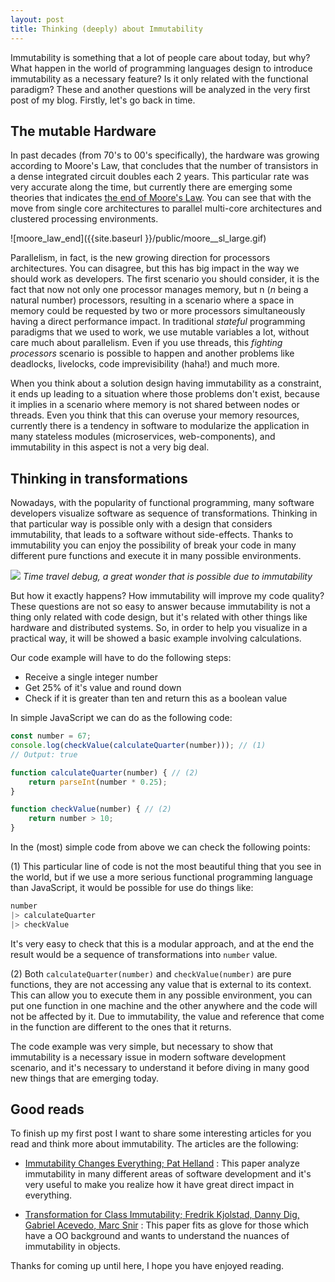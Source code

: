 ```yaml
---
layout: post
title: Thinking (deeply) about Immutability
---
```

Immutability is something that a lot of people care about today, but why? What happen in the world of programming languages design to introduce immutability as a necessary feature? Is it  only related with the functional paradigm? These and another questions will be analyzed in the very first post of my blog. Firstly, let's go back in time.

## The mutable Hardware

In past decades (from 70's to 00's specifically), the hardware was growing according to Moore's Law, that concludes that the number of transistors in a dense integrated circuit doubles each 2 years. This particular rate was very accurate along the time, but currently there are emerging some theories that indicates [the end of Moore's Law](https://rodneybrooks.com/the-end-of-moores-law/). You can see that with the move from single core architectures to parallel multi-core architectures and clustered processing environments.

![moore_law_end]({{site.baseurl }}/public/moore__sl_large.gif)

Parallelism, in fact, is the new growing direction for processors architectures. You can disagree, but this has big impact in the way we should work as developers. The first scenario you should consider, it is the fact that now not only one processor manages memory, but n (_n_ being a natural number) processors, resulting in a scenario where a space in memory could be requested by two or more processors simultaneously having a direct performance impact. In traditional _stateful_ programming paradigms that we used to work, we use mutable variables a lot, without care much about parallelism. Even if you use threads, this _fighting processors_ scenario is possible to happen and another problems like deadlocks, livelocks, code imprevisibility (haha!) and much more.

When you think about a solution design having immutability as a constraint, it ends up leading to a situation where those problems don't exist, because it implies in a scenario where memory is not shared between nodes or threads. Even you think that this can overuse your memory resources, currently there is a tendency in software to modularize the application in many stateless modules (microservices, web-components), and immutability in this aspect is not a very big deal.

## Thinking in transformations

Nowadays, with the popularity of functional programming, many software developers visualize software as sequence of transformations. Thinking in that particular way is possible only with a design that considers immutability, that leads to a software without side-effects. Thanks to immutability you can enjoy the possibility of break your code in many different pure functions and execute it in many possible environments.

![](https://camo.githubusercontent.com/c2c0ba1ad82d003b5386404ae09c00763d73510c/687474703a2f2f692e696d6775722e636f6d2f72764352394f512e706e67)
*Time travel debug, a great wonder that is possible due to immutability*

But how it exactly happens? How immutability will improve my code quality? These questions are not so easy to answer because immutability is not a thing only related with code design, but it's related with other things like hardware and distributed systems. So, in order to help you visualize in a practical way, it will be showed a basic example involving calculations.

Our code example will have to do the following steps:

* Receive a single integer number
* Get 25% of it's value and round down
* Check if it is greater than ten and return this as a boolean value

In simple JavaScript we can do as the following code:

```javascript
const number = 67;
console.log(checkValue(calculateQuarter(number))); // (1)
// Output: true

function calculateQuarter(number) { // (2)
    return parseInt(number * 0.25);
}

function checkValue(number) { // (2)
    return number > 10;
}
```

In the (most) simple code from above we can check the following points:

(1) This particular line of code is not the most beautiful thing that you see in the world, but if we use a more serious functional programming language than JavaScript, it would be possible for use do things like:

```haskell
number
|> calculateQuarter
|> checkValue
```

It's very easy to check that this is a modular approach, and at the end the result would be a sequence of transformations into `number` value.

(2) Both `calculateQuarter(number)` and `checkValue(number)` are pure functions, they are not accessing any value that is external to its context. This can allow you to execute them in any possible environment, you can put one function in one machine and the other anywhere and the code will not be affected by it. Due to immutability, the value and reference that come in the function are different to the ones that it returns.

The code example was very simple, but necessary to show that immutability is a necessary issue in modern software development scenario, and it's necessary to understand it before diving in many good new things that are emerging today.

## Good reads

To finish up my first post I want to share some interesting articles for you read and think more about immutability. The articles are the following:

*  [Immutability Changes Everything; Pat Helland](http://cidrdb.org/cidr2015/Papers/CIDR15_Paper16.pdf) : This paper analyze immutability in many different areas of software development and it's very useful to make you realize how it have great direct impact in everything.

*  [Transformation for Class Immutability; Fredrik Kjolstad, Danny Dig, Gabriel Acevedo, Marc Snir](http://people.csail.mit.edu/fred/immutator.pdf) : This paper fits as glove for those which have a OO background and wants to understand the nuances of immutability in objects.

Thanks for coming up until here, I hope you have enjoyed reading.
